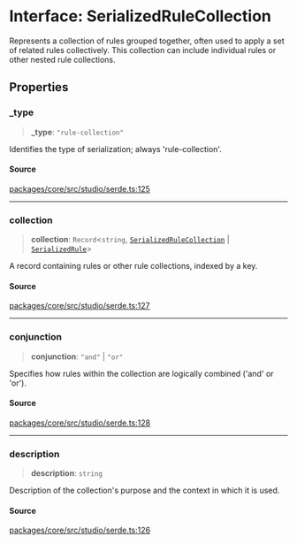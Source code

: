 # Interface: SerializedRuleCollection

Represents a collection of rules grouped together, often used to apply a set of related rules
collectively. This collection can include individual rules or other nested rule collections.

## Properties

### \_type

> **\_type**: `"rule-collection"`

Identifies the type of serialization; always 'rule-collection'.

#### Source

[packages/core/src/studio/serde.ts:125](https://github.com/VictorS67/encre/blob/c09849eb59af073bf23be826a912f2ba4f635f93/packages/core/src/studio/serde.ts#L125)

***

### collection

> **collection**: `Record`\<`string`, [`SerializedRuleCollection`](SerializedRuleCollection.md) \| [`SerializedRule`](SerializedRule.md)\>

A record containing rules or other rule collections, indexed by a key.

#### Source

[packages/core/src/studio/serde.ts:127](https://github.com/VictorS67/encre/blob/c09849eb59af073bf23be826a912f2ba4f635f93/packages/core/src/studio/serde.ts#L127)

***

### conjunction

> **conjunction**: `"and"` \| `"or"`

Specifies how rules within the collection are logically combined ('and' or 'or').

#### Source

[packages/core/src/studio/serde.ts:128](https://github.com/VictorS67/encre/blob/c09849eb59af073bf23be826a912f2ba4f635f93/packages/core/src/studio/serde.ts#L128)

***

### description

> **description**: `string`

Description of the collection's purpose and the context in which it is used.

#### Source

[packages/core/src/studio/serde.ts:126](https://github.com/VictorS67/encre/blob/c09849eb59af073bf23be826a912f2ba4f635f93/packages/core/src/studio/serde.ts#L126)
